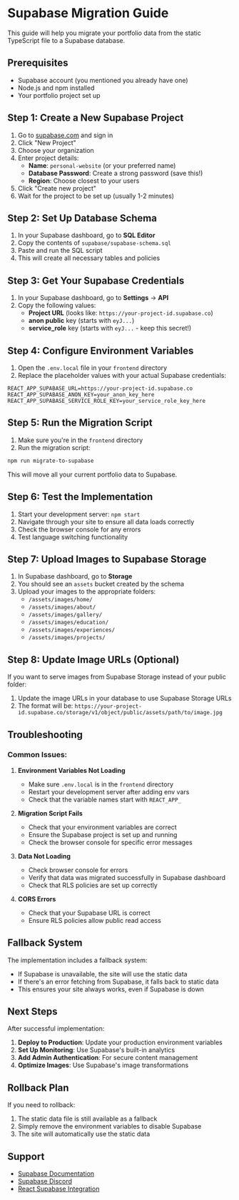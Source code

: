 # Supabase Migration Guide

This guide will help you migrate your portfolio data from the static TypeScript file to a Supabase database.

## Prerequisites

- Supabase account (you mentioned you already have one)
- Node.js and npm installed
- Your portfolio project set up

## Step 1: Create a New Supabase Project

1. Go to [supabase.com](https://supabase.com) and sign in
2. Click "New Project"
3. Choose your organization
4. Enter project details:
   - **Name**: `personal-website` (or your preferred name)
   - **Database Password**: Create a strong password (save this!)
   - **Region**: Choose closest to your users
5. Click "Create new project"
6. Wait for the project to be set up (usually 1-2 minutes)

## Step 2: Set Up Database Schema

1. In your Supabase dashboard, go to **SQL Editor**
2. Copy the contents of `supabase/supabase-schema.sql`
3. Paste and run the SQL script
4. This will create all necessary tables and policies

## Step 3: Get Your Supabase Credentials

1. In your Supabase dashboard, go to **Settings** → **API**
2. Copy the following values:
   - **Project URL** (looks like: `https://your-project-id.supabase.co`)
   - **anon public** key (starts with `eyJ...`)
   - **service_role** key (starts with `eyJ...` - keep this secret!)

## Step 4: Configure Environment Variables

1. Open the `.env.local` file in your `frontend` directory
2. Replace the placeholder values with your actual Supabase credentials:

```env
REACT_APP_SUPABASE_URL=https://your-project-id.supabase.co
REACT_APP_SUPABASE_ANON_KEY=your_anon_key_here
REACT_APP_SUPABASE_SERVICE_ROLE_KEY=your_service_role_key_here
```

## Step 5: Run the Migration Script

1. Make sure you're in the `frontend` directory
2. Run the migration script:

```bash
npm run migrate-to-supabase
```

This will move all your current portfolio data to Supabase.

## Step 6: Test the Implementation

1. Start your development server: `npm start`
2. Navigate through your site to ensure all data loads correctly
3. Check the browser console for any errors
4. Test language switching functionality

## Step 7: Upload Images to Supabase Storage

1. In Supabase dashboard, go to **Storage**
2. You should see an `assets` bucket created by the schema
3. Upload your images to the appropriate folders:
   - `/assets/images/home/`
   - `/assets/images/about/`
   - `/assets/images/gallery/`
   - `/assets/images/education/`
   - `/assets/images/experiences/`
   - `/assets/images/projects/`

## Step 8: Update Image URLs (Optional)

If you want to serve images from Supabase Storage instead of your public folder:

1. Update the image URLs in your database to use Supabase Storage URLs
2. The format will be: `https://your-project-id.supabase.co/storage/v1/object/public/assets/path/to/image.jpg`

## Troubleshooting

### Common Issues:

1. **Environment Variables Not Loading**
   - Make sure `.env.local` is in the `frontend` directory
   - Restart your development server after adding env vars
   - Check that the variable names start with `REACT_APP_`

2. **Migration Script Fails**
   - Check that your environment variables are correct
   - Ensure the Supabase project is set up and running
   - Check the browser console for specific error messages

3. **Data Not Loading**
   - Check browser console for errors
   - Verify that data was migrated successfully in Supabase dashboard
   - Check that RLS policies are set up correctly

4. **CORS Errors**
   - Check that your Supabase URL is correct
   - Ensure RLS policies allow public read access

## Fallback System

The implementation includes a fallback system:
- If Supabase is unavailable, the site will use the static data
- If there's an error fetching from Supabase, it falls back to static data
- This ensures your site always works, even if Supabase is down

## Next Steps

After successful implementation:

1. **Deploy to Production**: Update your production environment variables
2. **Set Up Monitoring**: Use Supabase's built-in analytics
3. **Add Admin Authentication**: For secure content management
4. **Optimize Images**: Use Supabase's image transformations

## Rollback Plan

If you need to rollback:

1. The static data file is still available as a fallback
2. Simply remove the environment variables to disable Supabase
3. The site will automatically use the static data

## Support

- [Supabase Documentation](https://supabase.com/docs)
- [Supabase Discord](https://discord.supabase.com)
- [React Supabase Integration](https://supabase.com/docs/guides/getting-started/tutorials/with-expo-react-native) 